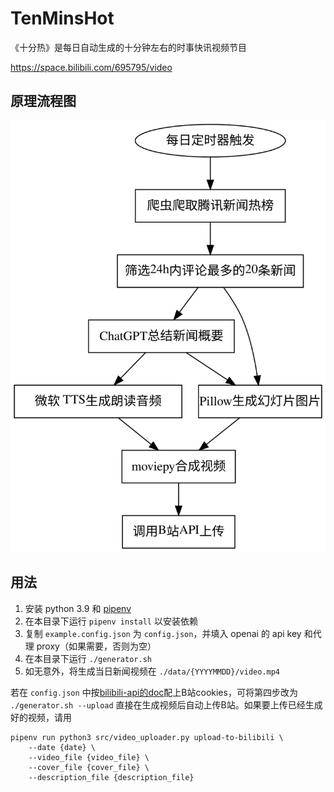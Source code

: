 # TenMinsHot

《十分热》是每日自动生成的十分钟左右的时事快讯视频节目

https://space.bilibili.com/695795/video

## 原理流程图

![process](./graphviz.svg)

## 用法

1. 安装 python 3.9 和 [pipenv](https://pythonguidecn.readthedocs.io/zh/latest/dev/virtualenvs.html)
2. 在本目录下运行 `pipenv install` 以安装依赖
3. 复制 `example.config.json` 为 `config.json`，并填入 openai 的 api key 和代理 proxy（如果需要，否则为空）
4. 在本目录下运行 `./generator.sh`
5. 如无意外，将生成当日新闻视频在 `./data/{YYYYMMDD}/video.mp4`

若在 `config.json` 中按[bilibili-api的doc](https://nemo2011.github.io/bilibili-api/#/get-credential)配上B站cookies，可将第四步改为 `./generator.sh --upload` 直接在生成视频后自动上传B站。如果要上传已经生成好的视频，请用

```
pipenv run python3 src/video_uploader.py upload-to-bilibili \
    --date {date} \
    --video_file {video_file} \
    --cover_file {cover_file} \
    --description_file {description_file}
```
